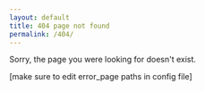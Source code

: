 ```yaml
---
layout: default
title: 404 page not found
permalink: /404/
---
```


Sorry, the page you were looking for doesn't exist.

[make sure to edit error_page paths in config file]
